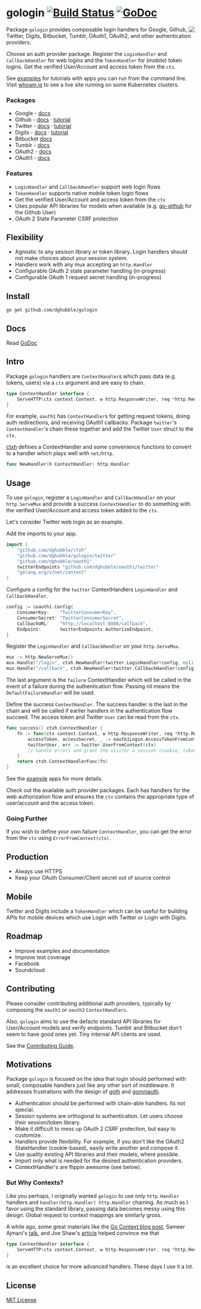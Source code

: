 
# gologin [![Build Status](https://travis-ci.org/dghubble/gologin.png)](https://travis-ci.org/dghubble/gologin) [![GoDoc](http://godoc.org/github.com/dghubble/gologin?status.png)](http://godoc.org/github.com/dghubble/gologin)
<img align="right" src="https://storage.googleapis.com/dghubble/gologin.png">

Package `gologin` provides composable login handlers for Google, Github, Twitter, Digits, Bitbucket, Tumblr, OAuth1, OAuth2, and other authentication providers.

Choose an auth provider package. Register the `LoginHandler` and `CallbackHandler` for web logins and the `TokenHandler` for (mobile) token logins. Get the verified User/Account and access token from the `ctx`.

See [examples](examples) for tutorials with apps you can run from the command line. Visit [whoam.io](https://whoam.io/) to see a live site running on some Kubernetes clusters.

### Packages

* Google - [docs](http://godoc.org/github.com/dghubble/gologin/google)
* Github - [docs](http://godoc.org/github.com/dghubble/gologin/github) &#183; [tutorial](examples/github)
* Twitter - [docs](http://godoc.org/github.com/dghubble/gologin/twitter) &#183; [tutorial](examples/twitter)
* Digits - [docs](http://godoc.org/github.com/dghubble/gologin/digits) &#183; [tutorial](examples/digits)
* Bitbucket [docs](http://godoc.org/github.com/dghubble/gologin/bitbucket)
* Tumblr - [docs](http://godoc.org/github.com/dghubble/gologin/tumblr)
* OAuth2 - [docs](http://godoc.org/github.com/dghubble/gologin/oauth2)
* OAuth1 - [docs](http://godoc.org/github.com/dghubble/gologin/oauth1)

### Features

* `LoginHandler` and `CallbackHandler` support web login flows
* `TokenHandler` supports native mobile token login flows
* Get the verified User/Account and access token from the `ctx`
* Uses popular API libraries for models when available (e.g. [go-github](https://github.com/google/go-github) for the Github User)
* OAuth 2 State Parameter CSRF protection

## Flexibility

* Agnostic to any sesison library or token library. Login handlers should not make choices about your session system.
* Handlers work with any mux accepting an `http.Handler`
* Configurable OAuth 2 state parameter handling (in-progress)
* Configurable OAuth 1 request secret handling (in-progress)

## Install

    go get github.com/dghubble/gologin

## Docs

Read [GoDoc](https://godoc.org/github.com/dghubble/gologin)

## Intro

Package `gologin` handlers are `ContextHandler`s which pass data (e.g. tokens, users) via a `ctx` argument and are easy to chain.

```go
type ContextHandler interface {
    ServeHTTP(ctx context.Context, w http.ResponseWriter, req *http.Request)
}
```

For example, `oauth1` has `ContextHandler`s for getting request tokens, doing auth redirections, and receiving OAuth1 callbacks. Package `twitter`'s `ContextHandler`'s chain these together and add the Twitter `User` struct to the `ctx`.

[ctxh](https://github.com/dghubble/ctxh) defines a ContextHandler and some convenience functions to convert to a handler which plays well with `net/http`.

```go
func NewHandler(h ContextHandler) http.Handler
```

## Usage

To use `gologin`, register a `LoginHandler` and `CallbackHandler` on your `http.ServeMux` and provide a success `ContextHandler` to do something with the verified User/Account and access token added to the `ctx`.

Let's consider Twitter web login as an example.

Add the imports to your app.

```go
import (
    "github.com/dghubble/ctxh"
    "github.com/dghubble/gologin/twitter"
    "github.com/dghubble/oauth1"
    twitterEndpoints "github.com/dghubble/oauth1/twitter"
    "golang.org/x/net/context"
)
```

Configure a config for the `twitter` ContextHandlers `LoginHandler` and `CallbackHandler`.

```go
config := &oauth1.Config{
    ConsumerKey:    "TwitterConsumerKey",
    ConsumerSecret: "TwitterConsumerSecret",
    CallbackURL:    "http://localhost:8080/callback",
    Endpoint:       twitterEndpoints.AuthorizeEndpoint,
}
```

Register the `LoginHandler` and `CallbackHandler` on your `http.ServeMux`.

```go
mux := http.NewServeMux()
mux.Handle("/login", ctxh.NewHandler(twitter.LoginHandler(config, nil)))
mux.Handle("/callback", ctxh.NewHandler(twitter.CallbackHandler(config, success(), nil)))
```

The last argument is the `failure` ContextHandler which will be called in the event of a failure during the authentication flow. Passing nil means the `DefaultFailureHandler` will be used.

Define the success `ContextHandler`. The success handler is the last in the chain and will be called if earlier handlers in the authentication flow succeed. The access token and Twitter `User` can be read from the `ctx`.

```go
func success() ctxh.ContextHandler {
    fn := func(ctx context.Context, w http.ResponseWriter, req *http.Request) {
        accessToken, accessSecret, _ := oauth1Login.AccessTokenFromContext(ctx)
        twitterUser, err := twitter.UserFromContext(ctx)
        // handle errors and grant the visitor a session (cookie, token, etc.)
    }
    return ctxh.ContextHandlerFunc(fn)
}
```

See the [example](examples) apps for more details.

Check out the available auth provider packages. Each has handlers for the web authorization flow and ensures the `ctx` contains the appropriate type of user/account and the access token.

### Going Further

If you wish to define your own failure `ContextHandler`, you can get the error from the `ctx` using `ErrorFromContext(ctx)`.

## Production

* Always use HTTPS
* Keep your OAuth Consumer/Client secret out of source control

## Mobile

Twitter and Digits include a `TokenHandler` which can be useful for building APIs for mobile devices which use Login with Twitter or Login with Digits.

## Roadmap

* Improve examples and documentation
* Improve test coverage
* Facebook
* Soundcloud

## Contributing

Please consider contributing additional auth providers, typically by composing the `oauth1` or `oauth2` `ContextHandlers`.

Also, `gologin` aims to use the defacto standard API libraries for User/Account models and verify endpoints. Tumblr and Bitbucket don't seem to have good ones yet. Tiny internal API clients are used.

See the [Contributing Guide](https://gist.github.com/dghubble/be682c123727f70bcfe7).

## Motivations

Package `gologin` is focused on the idea that login should performed with small, composable handlers just like any other sort of middleware. It addresses frustrations with the design of [goth](https://github.com/markbates/goth) and [gomniauth](https://github.com/stretchr/gomniauth).

* Authentication should be performed with chain-able handlers. Its not special.
* Session systems are orthogonal to authentication. Let users choose their session/token library.
* Make it difficult to mess up OAuth 2 CSRF protection, but easy to customize.
* Handlers provide flexibility. For example, if you don't like the OAuth2 StateHandler (cookie-based), easily write another and compose it.
* Use quality existing API libraries and their models, where possible.
* Import only what is needed for the desired authentication providers.
* ContextHandler's are flippin awesome (see below).

### But Why Contexts?

Like you perhaps, I originally wanted `gologin` to use only `http.Handler` handlers and `handler(http.Handler) http.Handler` chaining. As much as I favor using the standard library, passing data becomes messy using this design. Global request to context mappings are similarly gross.

A while ago, some great materials like the [Go Context blog post](https://blog.golang.org/context), Sameer Ajmani's [talk](https://vimeo.com/115309491), and Joe Shaw's [article](https://joeshaw.org/net-context-and-http-handler/) helped convince me that 

```go
type ContextHandler interface {
    ServeHTTP(ctx context.Context, w http.ResponseWriter, req *http.Request)
}
```

is an excellent choice for more advanced handlers. These days I use it a lot.

## License

[MIT License](LICENSE)


